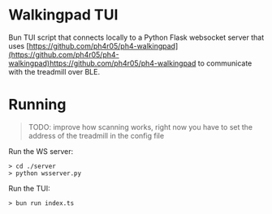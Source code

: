 # Walkingpad TUI

Bun TUI script that connects locally to a Python Flask websocket server that uses [https://github.com/ph4r05/ph4-walkingpad](https://github.com/ph4r05/ph4-walkingpad)https://github.com/ph4r05/ph4-walkingpad to communicate with the treadmill over BLE. 


# Running
> TODO: improve how scanning works, right now you have to set the address of the treadmill in the config file

Run the WS server:
```
> cd ./server
> python wsserver.py
```

Run the TUI:
```
> bun run index.ts
```

